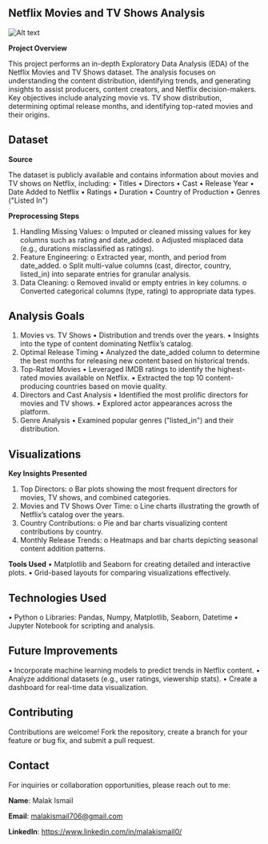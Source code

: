 ## Netflix Movies and TV Shows Analysis

![Alt text](https://images.app.goo.gl/cCVEG5At2CaVPKV76)

**Project Overview**

This project performs an in-depth Exploratory Data Analysis (EDA) of the Netflix Movies and TV Shows dataset. The analysis focuses on understanding the content distribution, identifying trends, and generating insights to assist producers, content creators, and Netflix decision-makers. Key objectives include analyzing movie vs. TV show distribution, determining optimal release months, and identifying top-rated movies and their origins.

## Dataset

**Source**

The dataset is publicly available and contains information about movies and TV shows on Netflix, including:
•	Titles
•	Directors
•	Cast
•	Release Year
•	Date Added to Netflix
•	Ratings
•	Duration
•	Country of Production
•	Genres ("Listed In")

**Preprocessing Steps**
1.	Handling Missing Values:
o	Imputed or cleaned missing values for key columns such as rating and date_added.
o	Adjusted misplaced data (e.g., durations misclassified as ratings).
2.	Feature Engineering:
o	Extracted year, month, and period from date_added.
o	Split multi-value columns (cast, director, country, listed_in) into separate entries for granular analysis.
3.	Data Cleaning:
o	Removed invalid or empty entries in key columns.
o	Converted categorical columns (type, rating) to appropriate data types.

## Analysis Goals
1. Movies vs. TV Shows
•	Distribution and trends over the years.
•	Insights into the type of content dominating Netflix’s catalog.
2. Optimal Release Timing
•	Analyzed the date_added column to determine the best months for releasing new content based on historical trends.
3. Top-Rated Movies
•	Leveraged IMDB ratings to identify the highest-rated movies available on Netflix.
•	Extracted the top 10 content-producing countries based on movie quality.
4. Directors and Cast Analysis
•	Identified the most prolific directors for movies and TV shows.
•	Explored actor appearances across the platform.
5. Genre Analysis
•	Examined popular genres ("listed_in") and their distribution.

## Visualizations

**Key Insights Presented**
1.	Top Directors:
o	Bar plots showing the most frequent directors for movies, TV shows, and combined categories.
2.	Movies and TV Shows Over Time:
o	Line charts illustrating the growth of Netflix’s catalog over the years.
3.	Country Contributions:
o	Pie and bar charts visualizing content contributions by country.
4.	Monthly Release Trends:
o	Heatmaps and bar charts depicting seasonal content addition patterns.

**Tools Used**
•	Matplotlib and Seaborn for creating detailed and interactive plots.
•	Grid-based layouts for comparing visualizations effectively.

## Technologies Used
•	Python
o	Libraries: Pandas, Numpy, Matplotlib, Seaborn, Datetime
•	Jupyter Notebook for scripting and analysis.

## Future Improvements
•	Incorporate machine learning models to predict trends in Netflix content.
•	Analyze additional datasets (e.g., user ratings, viewership stats).
•	Create a dashboard for real-time data visualization.

## Contributing
Contributions are welcome! Fork the repository, create a branch for your feature or bug fix, and submit a pull request.

## Contact
For inquiries or collaboration opportunities, please reach out to me:

**Name**: Malak Ismail  

**Email**: malakismail706@gmail.com 

**LinkedIn**: https://www.linkedin.com/in/malakismail0/

